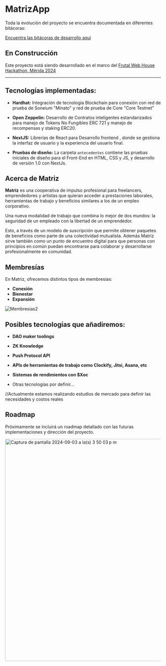 # MatrizApp

Toda la evolución del proyecto se encuentra documentada en diferentes bitácoras:

 [Encuentra las bitácoras de desarrollo aquí](https://github.com/Matriz-coop/Matriz-Code/wiki)

 ## En Construcción

Este proyecto está siendo desarrollado en el marco del [Frutal Web House Hackathon, Mérida 2024](https://devpost.com/software/zigoto) 


---------------------------------------

## Tecnologías implementadas:

- **Hardhat:** Integración de tecnología Blockchain para conexión con red de prueba de Soneium "Minato" y red de prueba de Core "Core Testnet"
- **Open Zeppelin:** Desarrollo de Contratos inteligentes estandarizados para manejo de Tokens No Fungibles ERC 721 y manejo de recompensas y staking ERC20. 
- **NextJS:** Librerías de React para Desarrollo frontend , donde se gestiona la interfaz de usuario y la experiencia del usuario final.
  
- **Pruebas de diseño:** La carpeta `antecedentes` contiene las pruebas iniciales de diseño para el Front-End en HTML, CSS y JS, y desarrollo de versión 1.0 con NextJs. 

## Acerca de Matriz

**Matriz** es una cooperativa de impulso profesional para freelancers, emprendedores y artistas que quieran acceder a prestaciones laborales, herramientas de trabajo y beneficios similares a los de un empleo corporativo. 

Una nueva modalidad de trabajo que combina lo mejor de dos mundos: la seguridad de un empleado con la libertad de un emprendedor. 

Esto, a través de un modelo de suscripción que permite obtener paquetes de beneficios como parte de una colectividad mutualista. Además Matriz sirve también como un punto de encuentro digital para que personas con principios en común puedan encontrarse para colaborar y desarrollarse profesionalmente en comunidad.

## Membresías

En Matriz, ofrecemos distintos tipos de membresías:

- **Conexión**
- **Bienestar**
- **Expansión**

![Membresias2](https://github.com/user-attachments/assets/afd4aa05-6494-43f5-802c-a480061f857e)


## Posibles tecnologías que añadiremos: 


- **DAO maker toolings**
- **ZK Knowledge**
- **Push Protocol API**
- **APIs de herramientas de trabajo como Clockify, Jitsi, Asana, etc**
-  **Sistemas de rendimientos con $Xoc**
  
- Otras tecnologías por definir...



//Actualmente estamos realizando estudios de mercado para definir las necesidades y costos reales


## Roadmap

Próximamente se incluirá un roadmap detallado con las futuras implementaciones y dirección del proyecto. 


<img width="718" alt="Captura de pantalla 2024-09-03 a la(s) 3 50 03 p m" src="https://github.com/user-attachments/assets/0bb502fa-4a96-4ad5-993c-d2aed73a5a3e">
